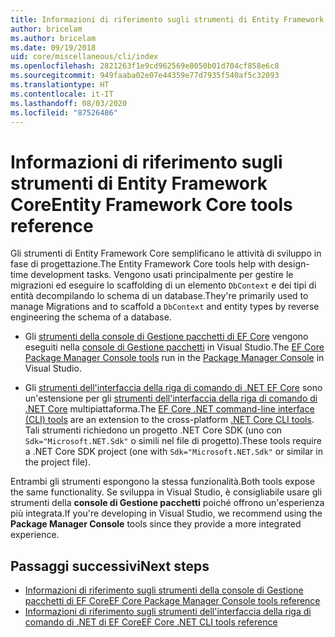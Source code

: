 ```yaml
---
title: Informazioni di riferimento sugli strumenti di Entity Framework Core - EF Core
author: bricelam
ms.author: bricelam
ms.date: 09/19/2018
uid: core/miscellaneous/cli/index
ms.openlocfilehash: 2821263f1e9cd962569e8050b01d704cf858e6c8
ms.sourcegitcommit: 949faaba02e07e44359e77d7935f540af5c32093
ms.translationtype: HT
ms.contentlocale: it-IT
ms.lasthandoff: 08/03/2020
ms.locfileid: "87526486"
---
```

# <a name="entity-framework-core-tools-reference"></a><span data-ttu-id="0df75-102">Informazioni di riferimento sugli strumenti di Entity Framework Core</span><span class="sxs-lookup"><span data-stu-id="0df75-102">Entity Framework Core tools reference</span></span>

<span data-ttu-id="0df75-103">Gli strumenti di Entity Framework Core semplificano le attività di sviluppo in fase di progettazione.</span><span class="sxs-lookup"><span data-stu-id="0df75-103">The Entity Framework Core tools help with design-time development tasks.</span></span> <span data-ttu-id="0df75-104">Vengono usati principalmente per gestire le migrazioni ed eseguire lo scaffolding di un elemento `DbContext` e dei tipi di entità decompilando lo schema di un database.</span><span class="sxs-lookup"><span data-stu-id="0df75-104">They're primarily used to manage Migrations and to scaffold a `DbContext` and entity types by reverse engineering the schema of a database.</span></span>

* <span data-ttu-id="0df75-105">Gli [strumenti della console di Gestione pacchetti di EF Core](powershell.md) vengono eseguiti nella [console di Gestione pacchetti](/nuget/tools/package-manager-console) in Visual Studio.</span><span class="sxs-lookup"><span data-stu-id="0df75-105">The [EF Core Package Manager Console tools](powershell.md) run in the [Package Manager Console](/nuget/tools/package-manager-console) in Visual Studio.</span></span>

* <span data-ttu-id="0df75-106">Gli [strumenti dell'interfaccia della riga di comando di .NET EF Core](dotnet.md) sono un'estensione per gli [strumenti dell'interfaccia della riga di comando di .NET Core](/dotnet/core/tools/) multipiattaforma.</span><span class="sxs-lookup"><span data-stu-id="0df75-106">The [EF Core .NET command-line interface (CLI) tools](dotnet.md) are an extension to the cross-platform [.NET Core CLI tools](/dotnet/core/tools/).</span></span> <span data-ttu-id="0df75-107">Tali strumenti richiedono un progetto .NET Core SDK (uno con `Sdk="Microsoft.NET.Sdk"` o simili nel file di progetto).</span><span class="sxs-lookup"><span data-stu-id="0df75-107">These tools require a .NET Core SDK project (one with `Sdk="Microsoft.NET.Sdk"` or similar in the project file).</span></span>

<span data-ttu-id="0df75-108">Entrambi gli strumenti espongono la stessa funzionalità.</span><span class="sxs-lookup"><span data-stu-id="0df75-108">Both tools expose the same functionality.</span></span> <span data-ttu-id="0df75-109">Se sviluppa in Visual Studio, è consigliabile usare gli strumenti della **console di Gestione pacchetti** poiché offrono un'esperienza più integrata.</span><span class="sxs-lookup"><span data-stu-id="0df75-109">If you're developing in Visual Studio, we recommend using the **Package Manager Console** tools since they provide a more integrated experience.</span></span>

## <a name="next-steps"></a><span data-ttu-id="0df75-110">Passaggi successivi</span><span class="sxs-lookup"><span data-stu-id="0df75-110">Next steps</span></span>

* [<span data-ttu-id="0df75-111">Informazioni di riferimento sugli strumenti della console di Gestione pacchetti di EF Core</span><span class="sxs-lookup"><span data-stu-id="0df75-111">EF Core Package Manager Console tools reference</span></span>](powershell.md)
* [<span data-ttu-id="0df75-112">Informazioni di riferimento sugli strumenti dell'interfaccia della riga di comando di .NET di EF Core</span><span class="sxs-lookup"><span data-stu-id="0df75-112">EF Core .NET CLI tools reference</span></span>](dotnet.md)
